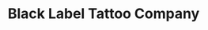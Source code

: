 ---
title: "Black Label Tattoo Company"
url: /zanesville/black-label-tattoo-company/
shop: Tattoo
---